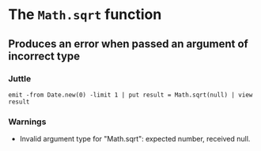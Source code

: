 # The `Math.sqrt` function

## Produces an error when passed an argument of incorrect type

### Juttle

    emit -from Date.new(0) -limit 1 | put result = Math.sqrt(null) | view result

### Warnings

  * Invalid argument type for "Math.sqrt": expected number, received null.

